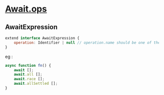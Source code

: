 # [Await.ops](https://github.com/tc39/proposal-await.ops)

## AwaitExpression

```js
extend interface AwaitExpression {
    operation: Identifier | null // operation.name should be one of the following : 'all', 'race', 'allSettled' and 'any'
}
```

eg :

```js
async function fn() {
    await [];
    await.all [];
    await.race [];
    await.allSettled [];
}
```

